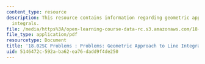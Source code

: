 ```yaml
---
content_type: resource
description: This resource contains information regarding geometric approach to line
  integrals.
file: /media/https%3A/open-learning-course-data-rc.s3.amazonaws.com/18-02sc-multivariable-calculus-fall-2010/5146472c592aba62ea76dadd9f4de250_MIT18_02SC_pb_58_quest.pdf
file_type: application/pdf
resourcetype: Document
title: '18.02SC Problems : Problems: Geometric Approach to Line Integrals'
uid: 5146472c-592a-ba62-ea76-dadd9f4de250
---
```

